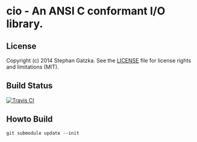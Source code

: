 # cio - An ANSI C conformant I/O library.
## License
Copyright (c) 2014 Stephan Gatzka. See the [LICENSE](LICENSE) file for license rights and
limitations (MIT).

## Build Status
[![Travis CI](https://travis-ci.org/gatzka/cio.svg?branch=master)](https://travis-ci.org/gatzka/cio)

## Howto Build
```
git submodule update --init
```

